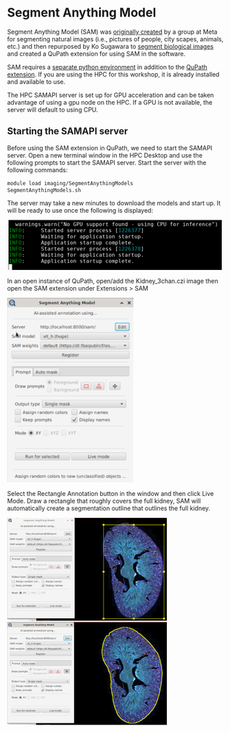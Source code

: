 # Segment Anything Model
Segment Anything Model (SAM) was [originally created](https://arxiv.org/abs/2304.02643) by a group at Meta for segmenting natural images (i.e., pictures of people, city scapes, animals, etc.) and then repurposed by Ko Sugawara to [segment biological images](https://www.biorxiv.org/content/10.1101/2023.06.13.544786v1) and created a QuPath extension for using SAM in the software. 

SAM requires a [separate python environment](https://github.com/ksugar/samapi) in addition to the [QuPath extension](https://github.com/ksugar/qupath-extension-sam?tab=readme-ov-file). If you are using the HPC for this workshop, it is already installed and available to use.

The HPC SAMAPI server is set up for GPU acceleration and can be taken advantage of using a gpu node on the HPC. If a GPU is not available, the server will default to using CPU.

## Starting the SAMAPI server
Before using the SAM extension in QuPath, we need to start the SAMAPI server. Open a new terminal window in the HPC Desktop and use the following prompts to start the SAMAPI server. Start the server with the following commands:
```
module load imaging/SegmentAnythingModels
SegmentAnythingModels.sh
```
The server may take a new minutes to download the models and start up. It will be ready to use once the following is displayed:

<img src='/Tutorials/PNGs/SAMAPI_Start.png' width='500' height='116'><br>

In an open instance of QuPath, open/add the Kidney_3chan.czi image then open the SAM extension under Extensions > SAM

<img src='/Tutorials/PNGs/SAM_QuPath.png' width='294' height='429'><br>

Select the Rectangle Annotation button in the window and then click Live Mode. Draw a rectangle that roughly covers the full kidney, SAM will automatically create a segmentation outline that outlines the full kidney.

<img src='/Tutorials/PNGs/SAM_Outline.png' width='372' height='239'><br>
<img src='/Tutorials/PNGs/SAM_Outline2.png' width='372' height='239'><br>
